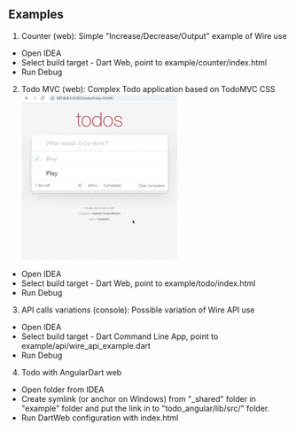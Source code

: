 ## Examples
1. Counter (web): Simple "Increase/Decrease/Output" example of Wire use 
- Open IDEA
- Select build target - Dart Web, point to example/counter/index.html
- Run Debug

2. Todo MVC (web): Complex Todo application based on TodoMVC CSS
![Todo with Wire](../assets/wire_example_todo_web.gif)
- Open IDEA
- Select build target - Dart Web, point to example/todo/index.html
- Run Debug

3. API calls variations (console): Possible variation of Wire API use
- Open IDEA
- Select build target - Dart Command Line App, point to example/api/wire_api_example.dart
- Run Debug

4. Todo with AngularDart web
- Open folder from IDEA
- Create symlink (or anchor on Windows) from "_shared" folder in "example" folder and put the link in to "todo_angular/lib/src/" folder.
- Run DartWeb configuration with index.html
